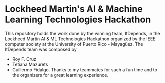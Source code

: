 # Lockheed Martin's AI & Machine Learning Technologies Hackathon
This repository holds the work done by the winning team, ItDepends, in the Lockheed Martin AI & ML Technologies Hackathon organized by the IEEE computer society at the University of Puerto Rico - Mayagüez. The ItDepends team was composed by
- Roy F. Cruz
- Tetiana Mazurets
- Guillermo Fidalgo.
Thanks to my teammates for such a fun time and to the organizers for a great learning experience.
